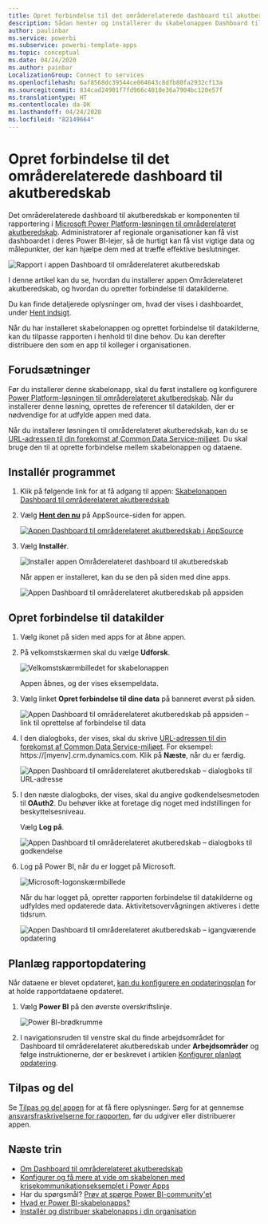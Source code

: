 ```yaml
---
title: Opret forbindelse til det områderelaterede dashboard til akutberedskab
description: Sådan henter og installerer du skabelonappen Dashboard til områderelateret akutberedskab i forbindelse med COVID-19, og sådan opretter du forbindelse til data
author: paulinbar
ms.service: powerbi
ms.subservice: powerbi-template-apps
ms.topic: conceptual
ms.date: 04/24/2020
ms.author: painbar
LocalizationGroup: Connect to services
ms.openlocfilehash: 6af8568dc39544ce064643c8dfb80fa2932cf13a
ms.sourcegitcommit: 834cad24901f7fd966c4010e36a7904bc120e57f
ms.translationtype: HT
ms.contentlocale: da-DK
ms.lasthandoff: 04/24/2020
ms.locfileid: "82149664"
---
```

# <a name="connect-to-the-regional-emergency-response-dashboard"></a>Opret forbindelse til det områderelaterede dashboard til akutberedskab
Det områderelaterede dashboard til akutberedskab er komponenten til rapportering i [Microsoft Power Platform-løsningen til områderelateret akutberedskab](https://docs.microsoft.com/powerapps/sample-apps/regional-emergency-response/overview). Administratorer af regionale organisationer kan få vist dashboardet i deres Power BI-lejer, så de hurtigt kan få vist vigtige data og målepunkter, der kan hjælpe dem med at træffe effektive beslutninger.

![Rapport i appen Dashboard til områderelateret akutberedskab](media/service-connect-to-regional-emergency-response/service-regional-emergency-response-app-report.png)

I denne artikel kan du se, hvordan du installerer appen Områderelateret akutberedskab, og hvordan du opretter forbindelse til datakilderne.

Du kan finde detaljerede oplysninger om, hvad der vises i dashboardet, under [Hent indsigt](https://docs.microsoft.com/powerapps/sample-apps/regional-emergency-response/portals-admin-reporting#get-insights).

Når du har installeret skabelonappen og oprettet forbindelse til datakilderne, kan du tilpasse rapporten i henhold til dine behov. Du kan derefter distribuere den som en app til kolleger i organisationen.

## <a name="prerequisites"></a>Forudsætninger

Før du installerer denne skabelonapp, skal du først installere og konfigurere [Power Platform-løsningen til områderelateret akutberedskab](https://docs.microsoft.com/powerapps/sample-apps/regional-emergency-response/deploy). Når du installerer denne løsning, oprettes de referencer til datakilden, der er nødvendige for at udfylde appen med data.

Når du installerer løsningen til områderelateret akutberedskab, kan du se [URL-adressen til din forekomst af Common Data Service-miljøet](https://docs.microsoft.com/powerapps/sample-apps/regional-emergency-response/deploy#step-5-configure-and-publish-power-bi-dashboard). Du skal bruge den til at oprette forbindelse mellem skabelonappen og dataene.

## <a name="install-the-app"></a>Installér programmet

1. Klik på følgende link for at få adgang til appen: [Skabelonappen Dashboard til områderelateret akutberedskab](https://appsource.microsoft.com/product/power-bi/powerapps_cxo.regional_response)

1. Vælg [**Hent den nu**](https://appsource.microsoft.com/product/power-bi/powerapps_cxo.regional_response) på AppSource-siden for appen.

    [![Appen Dashboard til områderelateret akutberedskab i AppSource](media/service-connect-to-regional-emergency-response/service-regional-emergency-response-app-appsource-get-it-now.png)](https://appsource.microsoft.com/product/power-bi/powerapps_cxo.regional_response)

1. Vælg **Installér**. 

    ![Installer appen Områderelateret dashboard til akutberedskab](media/service-connect-to-regional-emergency-response/service-regional-emergency-response-select-install.png)

    Når appen er installeret, kan du se den på siden med dine apps.

   ![Appen Dashboard til områderelateret akutberedskab på appsiden](media/service-connect-to-regional-emergency-response/service-regional-emergency-response-app-apps-page-icon.png)

## <a name="connect-to-data-sources"></a>Opret forbindelse til datakilder

1. Vælg ikonet på siden med apps for at åbne appen.

1. På velkomstskærmen skal du vælge **Udforsk**.

   ![Velkomstskærmbilledet for skabelonappen](media/service-connect-to-regional-emergency-response/service-regional-emergency-response-app-splash-screen.png)

   Appen åbnes, og der vises eksempeldata.

1. Vælg linket **Opret forbindelse til dine data** på banneret øverst på siden.

   ![Appen Dashboard til områderelateret akutberedskab på appsiden – link til oprettelse af forbindelse til data](media/service-connect-to-regional-emergency-response/service-regional-emergency-response-app-connect-data.png)

1. I den dialogboks, der vises, skal du skrive [URL-adressen til din forekomst af Common Data Service-miljøet](https://docs.microsoft.com/powerapps/sample-apps/emergency-response/deploy-configure#publish-the-power-bi-dashboard). For eksempel: https://[myenv].crm.dynamics.com. Klik på **Næste**, når du er færdig.

   ![Appen Dashboard til områderelateret akutberedskab – dialogboks til URL-adresse](media/service-connect-to-regional-emergency-response/service-regional-emergency-response-app-url-dialog.png)

1. I den næste dialogboks, der vises, skal du angive godkendelsesmetoden til **OAuth2**. Du behøver ikke at foretage dig noget med indstillingen for beskyttelsesniveau.

   Vælg **Log på**.

   ![Appen Dashboard til områderelateret akutberedskab – dialogboks til godkendelse](media/service-connect-to-regional-emergency-response/service-regional-emergency-response-app-authentication-dialog.png)

1. Log på Power BI, når du er logget på Microsoft.

   ![Microsoft-logonskærmbillede](media/service-connect-to-regional-emergency-response/service-regional-emergency-response-app-microsoft-login.png)

   Når du har logget på, opretter rapporten forbindelse til datakilderne og udfyldes med opdaterede data. Aktivitetsovervågningen aktiveres i dette tidsrum.

   ![Appen Dashboard til områderelateret akutberedskab – igangværende opdatering](media/service-connect-to-regional-emergency-response/service-regional-emergency-response-app-refresh-monitor.png)

## <a name="schedule-report-refresh"></a>Planlæg rapportopdatering

Når dataene er blevet opdateret, [kan du konfigurere en opdateringsplan](../refresh-scheduled-refresh.md) for at holde rapportdataene opdateret.

1. Vælg **Power BI** på den øverste overskriftslinje.

   ![Power BI-brødkrumme](media/service-connect-to-regional-emergency-response/service-regional-emergency-response-app-powerbi-breadcrumb.png)

1. I navigationsruden til venstre skal du finde arbejdsområdet for Dashboard til områderelateret akutberedskab under **Arbejdsområder** og følge instruktionerne, der er beskrevet i artiklen [Konfigurer planlagt opdatering](../refresh-scheduled-refresh.md).

## <a name="customize-and-share"></a>Tilpas og del

Se [Tilpas og del appen](../service-template-apps-install-distribute.md#customize-and-share-the-app) for at få flere oplysninger. Sørg for at gennemse [ansvarsfraskrivelserne for rapporten](https://docs.microsoft.com/powerapps/sample-apps/regional-emergency-response/overview#disclaimer), før du udgiver eller distribuerer appen.

## <a name="next-steps"></a>Næste trin
* [Om Dashboard til områderelateret akutberedskab](https://docs.microsoft.com/powerapps/sample-apps/regional-emergency-response/portals-admin-reporting#get-insights)
* [Konfigurer og få mere at vide om skabelonen med krisekommunikationseksemplet i Power Apps](https://docs.microsoft.com/powerapps/maker/canvas-apps/sample-crisis-communication-app)
* Har du spørgsmål? [Prøv at spørge Power BI-community'et](https://community.powerbi.com/)
* [Hvad er Power BI-skabelonapps?](../service-template-apps-overview.md)
* [Installér og distribuer skabelonapps i din organisation](../service-template-apps-install-distribute.md)
